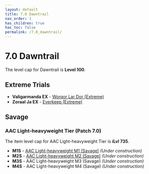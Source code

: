 ```yaml
---
layout: default
title: 7.0 Dawntrail
nav_order: 1
has_children: true
has_toc: false
permalink: /7.0_dawntrail/
---
```


# 7.0 Dawntrail

The level cap for Dawntrail is **Level 100**.

## Extreme Trials

- **Valigarmanda EX** - [Worqor Lar Dor (Extreme)]({{site.baseurl}}/7.0_dawntrail/extreme_trials/valigarmanda)
- **Zoraal Ja EX** - [Everkeep (Extreme)]({{site.baseurl}}/7.0_dawntrail/extreme_trials/zoraal_ja)

## Savage

### AAC Light-heavyweight Tier (Patch 7.0)

The item level cap for AAC Light-heavyweight Tier is **iLvl 735**.

- **M1S** - [AAC Light-heavyweight M1 (Savage)]({{site.baseurl}}/7.0_dawntrail/savage_raids/m1s) *(Under construction)*
- **M2S** - [AAC Light-heavyweight M2 (Savage)]({{site.baseurl}}/7.0_dawntrail/savage_raids/m2s) *(Under construction)*
- **M3S** - AAC Light-heavyweight M3 (Savage) *(Under construction)*
- **M4S** - AAC Light-heavyweight M4 (Savage) *(Under construction)*

